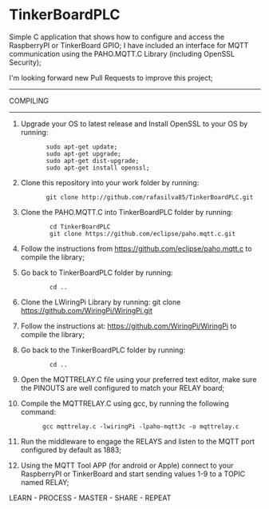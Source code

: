 # TinkerBoardPLC
Simple C application that shows how to configure and access the RaspberryPI or TinkerBoard GPIO;
I have included an interface for MQTT communication using the PAHO.MQTT.C Library (including OpenSSL Security);

I'm looking forward new Pull Requests to improve this project;

************************************
COMPILING
************************************

1. Upgrade your OS to latest release and Install OpenSSL to your OS by running:
              
              sudo apt-get update;
              sudo apt-get upgrade;
              sudo apt-get dist-upgrade;
              sudo apt-get install openssl;
              
   
2. Clone this repository into your work folder by running:  
              
              git clone http://github.com/rafasilva85/TinkerBoardPLC.git
              
3. Clone the PAHO.MQTT.C into TinkerBoardPLC folder by running: 
               
               cd TinkerBoardPLC
               git clone https://github.com/eclipse/paho.mqtt.c.git
               
4. Follow the instructions from https://github.com/eclipse/paho.mqtt.c to compile the library;
5. Go back to TinkerBoardPLC folder by running: 

               cd ..
               
6. Clone the LWiringPi Library by running: git clone https://github.com/WiringPi/WiringPi.git
7. Follow the instructions at: https://github.com/WiringPi/WiringPi to compile the library;
8. Go back to the TinkerBoardPLC folder by running: 

               cd ..
              
9. Open the MQTTRELAY.C file using your preferred text editor, make sure the PINOUTS are well configured to match your RELAY board;
10. Compile the MQTTRELAY.C using gcc, by running the following command: 
              
              gcc mqttrelay.c -lwiringPi -lpaho-mqtt3c -o mqttrelay.c

11. Run the middleware to engage the RELAYS and listen to the MQTT port configured by default as 1883;
12. Using the MQTT Tool APP (for android or Apple) connect to your RaspberryPI or TinkerBoard and start sending values 1-9 to a TOPIC named RELAY;
 

LEARN - PROCESS - MASTER - SHARE - REPEAT
